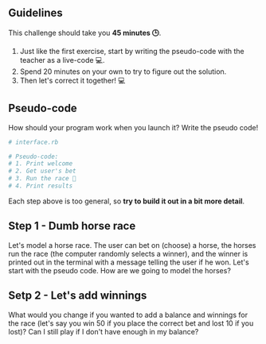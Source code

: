 ## Guidelines

This challenge should take you **45 minutes 🕒**.

1. Just like the first exercise, start by writing the pseudo-code with the teacher as a live-code 💻.
2. Spend 20 minutes on your own to try to figure out the solution.
3. Then let's correct it together! 💻

## Pseudo-code

How should your program work when you launch it? Write the pseudo code!

```ruby
# interface.rb

# Pseudo-code:
# 1. Print welcome
# 2. Get user's bet
# 3. Run the race 🐴
# 4. Print results
```

Each step above is too general, so **try to build it out in a bit more detail**.

## Step 1 - Dumb horse race

Let's model a horse race. The user can bet on (choose) a horse, the horses run the race (the computer randomly selects a winner), and the winner is printed out in the terminal with a message telling the user if he won. Let's start with the pseudo code. How are we going to model the horses?

## Setp 2 - Let's add winnings

What would you change if you wanted to add a balance and winnings for the race (let's say you win 50 if you place the correct bet and lost 10 if you lost)? Can I still play if I don't have enough in my balance?
